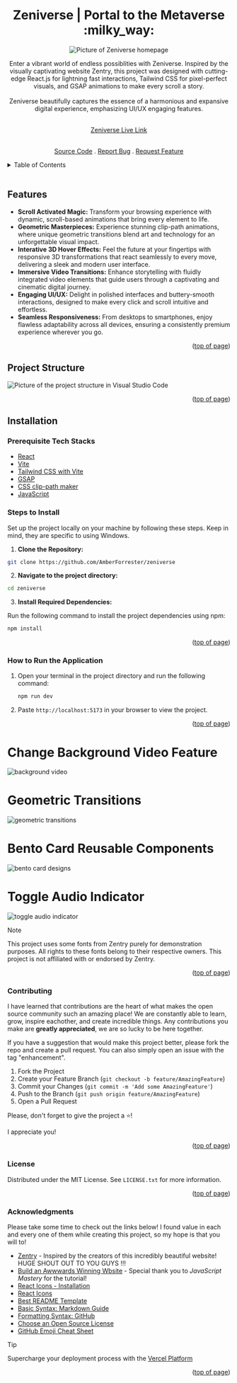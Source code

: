 <a id="readme-top"></a>

<h1 align="center">Zeniverse | Portal to the Metaverse :milky_way:</h1> 

<div align="center">

<img src="/public/img/home.png" alt="Picture of Zeniverse homepage">

<p align="center">Enter a vibrant world of endless possiblities with Zeniverse. Inspired by the visually captivating website Zentry, this project was designed with cutting-edge React.js for lightning fast interactions, Tailwind CSS for pixel-perfect visuals, and GSAP animations to make every scroll a story.  
<br/>
<br/>
Zeniverse beautifully captures the essence of a harmonious and expansive digital experience, emphasizing UI/UX engaging features. 
<br />
<br />

<a href="https://zeniverse.vercel.app/">Zeniverse Live Link</a>



<br />
<a href="https://github.com/AmberForrester/zeniverse">Source Code</a>
.
<a href="https://github.com/AmberForrester/zeniverse/issues/new?assignees=&labels=bug&projects=&template=bug-report-%F0%9F%90%9E.md&title=">Report Bug</a>
.
<a href="https://github.com/AmberForrester/zeniverse/issues/new?assignees=&labels=enhancement&projects=&template=feature-request-%F0%9F%9A%80.md&title=">Request Feature</a>
</p>
</div>

<details>
  <summary>Table of Contents</summary>
  <ol>
    <li><a href="#features">Features</a></li>
    <li><a href="#project-structure">Project Structure</a></li>
    <li><a href="#installation">Installation</a></li>
    <li><a href="#steps-to-install">Steps to Install</a></li>
    <li><a href="#how-to-run-the-application">How to Run the Application</a></li>
    <li><a href="#contributing">Contributing</a></li>
    <li><a href="#license">License</a></li>
    <li><a href="#acknowledgments">Acknowledgments</a></li>
  </ol>
</details>
<br />



## Features
- **Scroll Activated Magic:** Transform your browsing experience with dynamic, scroll-based animations that bring every element to life.
- **Geometric Masterpieces:** Experience stunning clip-path animations, where unique geometric transitions blend art and technology for an unforgettable visual impact.
- **Interative 3D Hover Effects:** Feel the future at your fingertips with responsive 3D transformations that react seamlessly to every move, delivering a sleek and modern user interface.
- **Immersive Video Transitions:** Enhance storytelling with fluidly integrated video elements that guide users through a captivating and cinematic digital journey.
- **Engaging UI/UX:** Delight in polished interfaces and buttery-smooth interactions, designed to make every click and scroll intuitive and effortless.
- **Seamless Responsiveness:** From desktops to smartphones, enjoy flawless adaptability across all devices, ensuring a consistently premium experience wherever you go.

<p align="right">(<a href="#readme-top">top of page</a>)</p>



## Project Structure

<img src="/public/img/structure.png" alt="Picture of the project structure in Visual Studio Code">

<p align="right">(<a href="#readme-top">top of page</a>)</p>



## Installation

### Prerequisite Tech Stacks
- [React](https://react.dev/learn/start-a-new-react-project)
- [Vite](https://vite.dev/guide/)
- [Tailwind CSS with Vite](https://tailwindcss.com/docs/guides/vite)
- [GSAP](https://gsap.com/)
- [CSS clip-path maker](https://bennettfeely.com/clippy/)
- [JavaScript](https://developer.mozilla.org/en-US/docs/Web/JavaScript)



### Steps to Install

Set up the project locally on your machine by following these steps. 
Keep in mind, they are specific to using Windows.

1. **Clone the Repository:**
  ```bash
  git clone https://github.com/AmberForrester/zeniverse 
  ```

2. **Navigate to the project directory:**
  ```bash
  cd zeniverse
  ```

3. **Install Required Dependencies:** 

Run the following command to install the project dependencies using npm:
  ```bash
  npm install
  ``` 

<p align="right">(<a href="#readme-top">top of page</a>)</p>



### How to Run the Application

1. Open your terminal in the project directory and run the following command: 
   ```bash
   npm run dev
   ```

2. Paste `http://localhost:5173` in your browser to view the project.

<p align="right">(<a href="#readme-top">top of page</a>)</p>



# Change Background Video Feature
<img src="/public/img/ChangeBackgroundVideoFeature.png" alt="background video">

# Geometric Transitions
<img src="/public/img/geometricTransitions.png" alt="geometric transitions">

# Bento Card Reusable Components 
<img src="/public/img/bentoCardDesign.png" alt="bento card designs">

# Toggle Audio Indicator
<img src="/public/img/ToggleAudioIndicator.png" alt="toggle audio indicator">

> [!NOTE]
> This project uses some fonts from Zentry purely for demonstration purposes. All rights to these fonts belong to their respective owners. This project is not affiliated with or endorsed by Zentry.

<p align="right">(<a href="#readme-top">top of page</a>)</p>



### Contributing

I have learned that contributions are the heart of what makes the open source community such an amazing place! We are constantly able to learn, grow, inspire eachother, and create incredible things. Any contributions you make are **greatly appreciated**, we are so lucky to be here together.

If you have a suggestion that would make this project better, please fork the repo and create a pull request. You can also simply open an issue with the tag "enhancement".

1. Fork the Project
2. Create your Feature Branch (`git checkout -b feature/AmazingFeature`)
3. Commit your Changes (`git commit -m 'Add some AmazingFeature'`)
4. Push to the Branch (`git push origin feature/AmazingFeature`)
5. Open a Pull Request

Please, don't forget to give the project a :star:! 

I appreciate you!

<p align="right">(<a href="#readme-top">top of page</a>)</p>



### License

Distributed under the MIT License. See `LICENSE.txt` for more information.

<p align="right">(<a href="#readme-top">top of page</a>)</p>



### Acknowledgments

Please take some time to check out the links below! I found value in each and every one of them while creating this project, so my hope is that you will to!

* [Zentry](https://zentry.com/) - Inspired by the creators of this incredibly beautiful website! HUGE SHOUT OUT TO YOU GUYS !!!
* [Build an Awwwards Winning Wbsite](https://youtu.be/zA9r5zTllx4?si=t4JxdguLoq5zp3qS) - Special thank you to _JavaScript Mastery_ for the tutorial!
* [React Icons - Installation ](https://www.npmjs.com/package/react-icons)
* [React Icons](https://react-icons.github.io/react-icons/)
* [Best README Template](https://github.com/othneildrew/Best-README-Template)
* [Basic Syntax: Markdown Guide](https://www.markdownguide.org/basic-syntax/#reference-style-links)
* [Formatting Syntax: GitHub](https://docs.github.com/en/get-started/writing-on-github/getting-started-with-writing-and-formatting-on-github/basic-writing-and-formatting-syntax)
* [Choose an Open Source License](https://choosealicense.com)
* [GitHub Emoji Cheat Sheet](https://github.com/ikatyang/emoji-cheat-sheet/blob/master/README.md#animal-bug)

> [!TIP]
> Supercharge your deployment process with the [Vercel Platform](https://vercel.com/new?utm_medium=default-template&filter=next.js&utm_source=create-next-app&utm_campaign=create-next-app-readme)

<p align="right">(<a href="#readme-top">top of page</a>)</p>